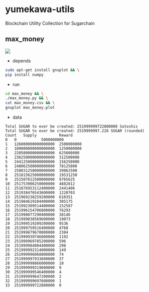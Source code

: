 # yumekawa-utils
Blockchain Utility Collection for Sugarchain

## max_money
![](https://github.com/sugarchain-project/yumekawa-utils/blob/master/max_money/max_money.png)

 - depends
```bash
sudo apt-get install gnuplot && \
pip install numpy
```

 - run
```bash
cd max_money && \
./max_money.py && \
cat max_money.csv && \
gnuplot max_money.plot
```

 - data
```
Total SUGAR to ever be created: 251999999722800000 Satoshis
Total SUGAR to ever be created: 2519999997.228 SUGAR (rounded)
Count	Supply			Reward
0	0			5000000000
1	126000000000000000	2500000000
2	189000000000000000	1250000000
3	220500000000000000	625000000
4	236250000000000000	312500000
5	244125000000000000	156250000
6	248062500000000000	78125000
7	250031250000000000	39062500
8	251015625000000000	19531250
9	251507812500000000	9765625
10	251753906250000000	4882812
11	251876953112400000	2441406
12	251938476543600000	1220703
13	251969238259200000	610351
14	251984619104400000	305175
15	251992309514400000	152587
16	251996154706800000	76293
17	251998077290400000	38146
18	251999038569600000	19073
19	251999519209200000	9536
20	251999759516400000	4768
21	251999879670000000	2384
22	251999939746800000	1192
23	251999969785200000	596
24	251999984804400000	298
25	251999992314000000	149
26	251999996068800000	74
27	251999997933600000	37
28	251999998866000000	18
29	251999999319600000	9
30	251999999546400000	4
31	251999999647200000	2
32	251999999697600000	1
33	251999999722800000	0
```
